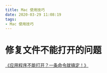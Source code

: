 ```yaml
---
title: Mac 使用技巧
date: 2020-03-29 11:08:19
tags:
- Mac 使用技巧
---
```

# 修复文件不能打开的问题

[《应用程序不能打开？一条命令就搞定！》][1]


  [1]: https://www.macbl.com/article/tips/1463
